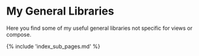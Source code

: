 # My General Libraries

Here you find some of my useful general libraries not specific for views or compose.

{% include 'index_sub_pages.md' %}